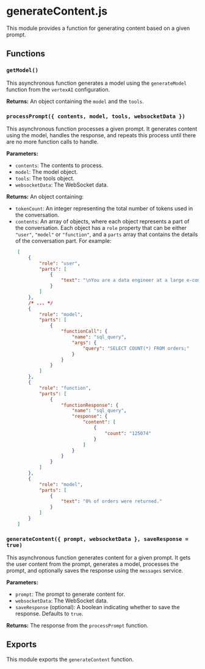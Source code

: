 # generateContent.js

This module provides a function for generating content based on a given prompt.

## Functions

### `getModel()`

This asynchronous function generates a model using the `generateModel` function from the `vertexAI` configuration.

**Returns:** An object containing the `model` and the `tools`.

### `processPrompt({ contents, model, tools, websocketData })`

This asynchronous function processes a given prompt. It generates content using the model, handles the response, and repeats this process until there are no more function calls to handle.

**Parameters:**

- `contents`: The contents to process.
- `model`: The model object.
- `tools`: The tools object.
- `websocketData`: The WebSocket data.

**Returns:** An object containing:

- `tokenCount`: An integer representing the total number of tokens used in the conversation.
- `contents`: An array of objects, where each object represents a part of the conversation. Each object has a `role` property that can be either `"user"`, `"model"` or `"function"`, and a `parts` array that contains the details of the conversation part. For example:

```json
    [
        {
            "role": "user",
            "parts": [
                {
                    "text": "\nYou are a data engineer at a large e-commerce company and your job is to analyze the PostgreSQL database.\nWhen asked a question, don't make assumptions about the data, only use the information you learn from the database.\nYou can ask questions about the database structure, list all the tables, list all columns in the database, list relationships between tables and make SQL queries.\n\nBefore crafting your own query make sure all the fields that you are using exist, do not guess o make assumptions about them.\nIn case of error try again. If you need additional information, ask for it.\n\nWhat percentage of orders are returned?\n"
                }
            ]
        },
        /* ... */
        {
            "role": "model",
            "parts": [
                {
                    "functionCall": {
                        "name": "sql_query",
                        "args": {
                            "query": "SELECT COUNT(*) FROM orders;"
                        }
                    }
                }
            ]
        },
        {
            "role": "function",
            "parts": [
                {
                    "functionResponse": {
                        "name": "sql_query",
                        "response": {
                            "content": [
                                {
                                    "count": "125074"
                                }
                            ]
                        }
                    }
                }
            ]
        },
        {
            "role": "model",
            "parts": [
                {
                    "text": "0% of orders were returned."
                }
            ]
        }
    ]
```

### `generateContent({ prompt, websocketData }, saveResponse = true)`

This asynchronous function generates content for a given prompt. It gets the user content from the prompt, generates a model, processes the prompt, and optionally saves the response using the `messages` service.

**Parameters:**

- `prompt`: The prompt to generate content for.
- `websocketData`: The WebSocket data.
- `saveResponse` (optional): A boolean indicating whether to save the response. Defaults to `true`.

**Returns:** The response from the `processPrompt` function.

## Exports

This module exports the `generateContent` function.
